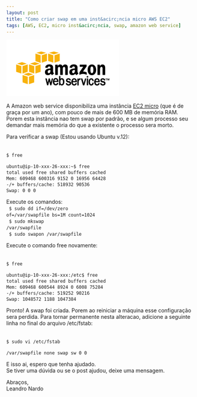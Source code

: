 ```yaml
--- 
layout: post
title: "Como criar swap em uma inst&acirc;ncia micro AWS EC2"
tags: [AWS, EC2, micro inst&acirc;ncia, swap, amazon web service]
---
```


![AWS](/images/logo_aws.png)

A Amazon web service disponibiliza uma inst&acirc;ncia [EC2 micro](http://aws.amazon.com/pt/ec2/) (que &eacute; de gra&ccedil;a por um ano), com pouco de mais de 600 MB de mem&oacute;ria RAM.  Porem esta inst&acirc;ncia nao tem swap por padr&atilde;o, e se algum processo seu demandar mais mem&oacute;ria do que a existente o processo sera morto.

Para verificar a swap (Estou usando Ubuntu v.12):

<code>
$ free
</code>

	ubuntu@ip-10-xxx-26-xxx:~$ free
	total used free shared buffers cached
	Mem: 609468 600316 9152 0 16956 64428
	-/+ buffers/cache: 518932 90536
	Swap: 0 0 0

Execute os comandos:
<br/>
<code>
$ sudo dd if=/dev/zero of=/var/swapfile bs=1M count=1024
</code>
<br/>
<code>
$ sudo mkswap /var/swapfile
</code>
<br/>
<code>
$ sudo swapon /var/swapfile
</code>

Execute o comando free novamente:

<code>
$ free
</code>

	ubuntu@ip-10-xxx-26-xxx:/etc$ free
	total used free shared buffers cached
	Mem: 609468 600544 8924 0 6008 75284
	-/+ buffers/cache: 519252 90216
	Swap: 1048572 1188 1047384

Pronto! A swap foi criada. Porem ao reiniciar a m&aacute;quina esse configura&ccedil;&atilde;o sera perdida. Para tornar permanente nesta alteracao, adicione a seguinte linha no final do arquivo /etc/fstab:

<code>
$ sudo vi /etc/fstab
</code>


	/var/swapfile none swap sw 0 0

E isso ai, espero que tenha ajudado.<br/>
Se tiver uma d&uacute;vida ou se o post ajudou, deixe uma mensagem.

Abra&ccedil;os,<br/>
Leandro Nardo
